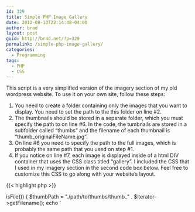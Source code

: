 ```yaml
---
id: 329
title: Simple PHP Image Gallery
date: 2012-08-13T22:14:48-04:00
author: brad
layout: post
guid: http://br4d.net/?p=329
permalink: /simple-php-image-gallery/
categories:
  - Programming
tags:
  - PHP
  - CSS
---
```

This script is a very simplified version of the imagery section of my old wordpress website. To use it on your own site, follow these steps:

  1. You need to create a folder containing only the images that you want to display. You need to set the path to the this folder on line #2.
  2. The thumbnails should be stored in a separate folder, which you must specify the path to on line #6. In the code, the tumbnails are stored in a subfolder called “thumbs” and the filename of each thumbnail is “thumb_originalFileName.jpg”.
  3. On line #6 you need to specify the path to the full images, which is probably the same path that you used on step #1.
  4. If you notice on line #7, each image is displayed inside of a html DIV container that uses the CSS class titled “gallery”. I included the CSS that I used in my imagery section in the second code box below. Feel free to customize this CSS to go along with your website’s layout.

{{< highlight php >}}
<?php
foreach(new DirectoryIterator('/path/to/images') as $iterator)
{
    if($iterator->isFile())
    {
        $thumbPath = "./path/to/thumbs/thumb_" . $iterator->getFilename();
        echo '<a href="./pathto/fullsize/images/' . $iterator->getFilename() . '\ ><div class="gallery"><img src=';
        echo $thumbPath . "" />\n<p>" . $iterator->getFilename() . "</p></div></a>\n";
    }
}
?>
{{< /highlight >}}

Here is the CSS code for the gallery class that I used:

{{< highlight css >}}
<style type="text/css">
    div.gallery {
      float: left;
      width: 104px;
      padding: 5px;
      margin: 5px;
      padding-top: 5px;
      border: 1px dashed #000000;
      height: 120px;
    }
</style>
{{< /highlight >}}
